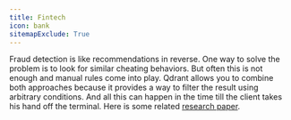 ```yaml
---
title: Fintech
icon: bank
sitemapExclude: True
---
```


Fraud detection is like recommendations in reverse. 
One way to solve the problem is to look for similar cheating behaviors. 
But often this is not enough and manual rules come into play.
Qdrant allows you to combine both approaches because it provides a way to filter the result using arbitrary conditions.
And all this can happen in the time till the client takes his hand off the terminal.
Here is some related [research paper](https://arxiv.org/abs/1808.05492).

